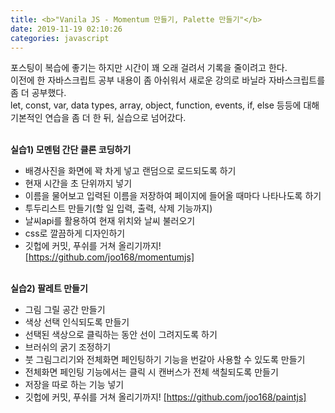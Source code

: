 ```yaml
---
title: <b>"Vanila JS - Momentum 만들기, Palette 만들기"</b>
date: 2019-11-19 02:10:26
categories: javascript
---
```


포스팅이 복습에 좋기는 하지만 시간이 꽤 오래 걸려서 기록을 줄이려고 한다. <br>
이전에 한 자바스크립트 공부 내용이 좀 아쉬워서 새로운 강의로 바닐라 자바스크립트를 좀 더 공부했다.<br>
let, const, var, data types, array, object, function, events, if, else 등등에 대해 기본적인 연습을 좀 더 한 뒤, 실습으로 넘어갔다.
<br><br>

<b>실습1) 모멘텀 간단 클론 코딩하기</b><br>

- 배경사진을 화면에 꽉 차게 넣고 랜덤으로 로드되도록 하기<br>
- 현재 시간을 초 단위까지 넣기<br>
- 이름을 물어보고 입력된 이름을 저장하여 페이지에 들어올 때마다 나타나도록 하기<br>
- 투두리스트 만들기(할 일 입력, 출력, 삭제 기능까지)<br>
- 날씨api를 활용하여 현재 위치와 날씨 불러오기<br>
- css로 깔끔하게 디자인하기<br>
- 깃헙에 커밋, 푸쉬를 거쳐 올리기까지!
  <a href="https://github.com/joo168/momentumjs"> [https://github.com/joo168/momentumjs]</a>
  <br><br>

<b>실습2) 팔레트 만들기</b><br>

- 그림 그릴 공간 만들기<br>
- 색상 선택 인식되도록 만들기<br>
- 선택된 색상으로 클릭하는 동안 선이 그려지도록 하기<br>
- 브러쉬의 굵기 조정하기<br>
- 붓 그림그리기와 전체화면 페인팅하기 기능을 번갈아 사용할 수 있도록 만들기<br>
- 전체화면 페인팅 기능에서는 클릭 시 캔버스가 전체 색칠되도록 만들기 <br>
- 저장을 따로 하는 기능 넣기<br>
- 깃헙에 커밋, 푸쉬를 거쳐 올리기까지!
  <a href="https://github.com/joo168/paintjs"> [https://github.com/joo168/paintjs]</a>
  <br><br>
